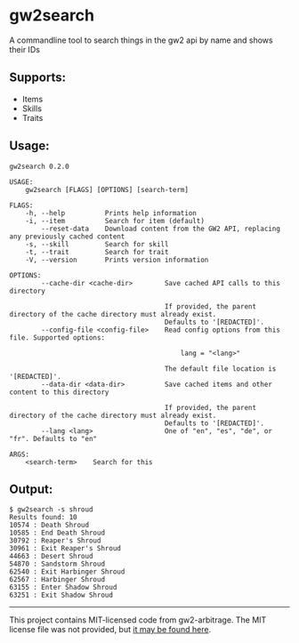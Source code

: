 # gw2search

A commandline tool to search things in the gw2 api by name and shows their IDs

## Supports:

- Items
- Skills
- Traits

## Usage:

```
gw2search 0.2.0

USAGE:
    gw2search [FLAGS] [OPTIONS] [search-term]

FLAGS:
    -h, --help          Prints help information
    -i, --item          Search for item (default)
        --reset-data    Download content from the GW2 API, replacing any previously cached content
    -s, --skill         Search for skill
    -t, --trait         Search for trait
    -V, --version       Prints version information

OPTIONS:
        --cache-dir <cache-dir>        Save cached API calls to this directory

                                       If provided, the parent directory of the cache directory must already exist.
                                       Defaults to '[REDACTED]'.
        --config-file <config-file>    Read config options from this file. Supported options:

                                           lang = "<lang>"

                                       The default file location is '[REDACTED]'.
        --data-dir <data-dir>          Save cached items and other content to this directory

                                       If provided, the parent directory of the cache directory must already exist.
                                       Defaults to '[REDACTED]'.
        --lang <lang>                  One of "en", "es", "de", or "fr". Defaults to "en"

ARGS:
    <search-term>    Search for this
```

## Output:

```
$ gw2search -s shroud
Results found: 10
10574 : Death Shroud
10585 : End Death Shroud
30792 : Reaper's Shroud
30961 : Exit Reaper's Shroud
44663 : Desert Shroud
54870 : Sandstorm Shroud
62540 : Exit Harbinger Shroud
62567 : Harbinger Shroud
63155 : Enter Shadow Shroud
63251 : Exit Shadow Shroud
```

---

This project contains MIT-licensed code from gw2-arbitrage. The MIT license file was not provided, but [it may be found here](https://github.com/t-mw/gw2-arbitrage).
